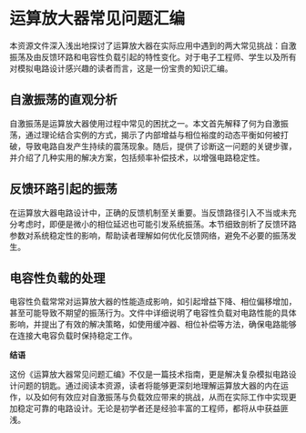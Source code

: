 # 运算放大器常见问题汇编

本资源文件深入浅出地探讨了运算放大器在实际应用中遇到的两大常见挑战：自激振荡及由反馈环路和电容性负载引起的特性变化。对于电子工程师、学生以及所有对模拟电路设计感兴趣的读者而言，这是一份宝贵的知识汇编。

## 自激振荡的直观分析

自激振荡是运算放大器使用过程中常见的困扰之一。本文首先解释了何为自激振荡，通过理论结合实例的方式，揭示了内部增益与相位裕度的动态平衡如何被打破，导致电路自发产生持续的震荡现象。随后，提供了诊断这一问题的关键步骤，并介绍了几种实用的解决方案，包括频率补偿技术，以增强电路稳定性。

## 反馈环路引起的振荡

在运算放大器电路设计中，正确的反馈机制至关重要。当反馈路径引入不当或未充分考虑时，即便是微小的相位延迟也可能引发系统振荡。本节细致剖析了反馈环路参数对系统稳定性的影响，帮助读者理解如何优化反馈网络，避免不必要的振荡发生。

## 电容性负载的处理

电容性负载常常对运算放大器的性能造成影响，如引起增益下降、相位偏移增加，甚至可能导致不期望的振荡行为。文件中详细说明了电容性负载对电路性能的具体影响，并提出了有效的解决策略，如使用缓冲器、相位补偿等方法，确保电路能够在连接大电容负载时保持稳定工作。

**结语**

这份《运算放大器常见问题汇编》不仅是一篇技术指南，更是解决复杂模拟电路设计问题的钥匙。通过阅读本资源，读者将能够更深刻地理解运算放大器的内在运作，以及如何有效应对自激振荡与负载效应带来的挑战，从而在实际工作中实现更加稳定可靠的电路设计。无论是初学者还是经验丰富的工程师，都将从中获益匪浅。